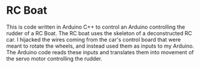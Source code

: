 <h1>RC Boat</h1>
This is code written in Arduino C++ to control an Arduino controlling the rudder of a RC Boat.
The RC boat uses the skeleton of a deconstructed RC car. I hijacked the wires coming from the car's control board that were meant to rotate the wheels, and instead used them as inputs to my Arduino. The Arduino code reads these inputs and translates them into movement of the servo motor controlling the rudder.
